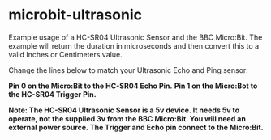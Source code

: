 # microbit-ultrasonic
Example usage of a HC-SR04 Ultrasonic Sensor and the BBC Micro:Bit. The example will return the duration in microseconds and then convert this to a valid Inches or Centimeters value.

Change the lines below to match your Ultrasonic Echo and Ping sensor:

**Pin 0 on the Micro:Bit to the HC-SR04 Echo Pin.**
**Pin 1 on the Micro:Bot to the HC-SR04 Trigger Pin.**

**Note: The HC-SR04 Ultrasonic Sensor is a 5v device. It needs 5v to operate, not the supplied 3v from the BBC Micro:Bit. You will need an external power source. The Trigger and Echo pin connect to the Micro:Bit.**
